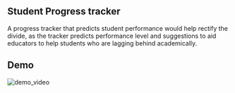 ## Student Progress tracker

A progress tracker that predicts student performance would help rectify the divide, as the tracker predicts performance level and suggestions to aid educators to help students who are lagging behind academically.

## Demo 

![demo_video](https://user-images.githubusercontent.com/66560251/131371255-4b55322e-9c98-48e4-978d-32b07bb8d237.gif)

